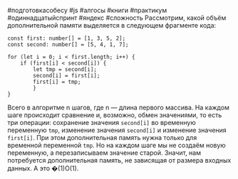 #подготовкасобесу
#js #алгосы #книги #практикум #одиннадцатыйспринт #яндекс #сложность
Рассмотрим, какой объём дополнительной памяти выделяется в следующем фрагменте кода:

```
const first: number[] = [1, 3, 5, 2];
const second: number[] = [5, 4, 1, 7];

for (let i = 0; i < first.length; i++) {
    if (first[i] < second[i]) {
        let tmp = second[i];
        second[i] = first[i];
        first[i] = tmp;
        }
} 
```

Всего в алгоритме n шагов, где n — длина первого массива. На каждом шаге происходит сравнение и, возможно, обмен значениями, то есть три операции: сохранение значения `second[i]` во временную переменную `tmp`, изменение значения `second[i]` и изменение значения `first[i]`. При этом дополнительная память нужна только для временной переменной `tmp`. Но на каждом шаге мы не создаём новую переменную, а перезаписываем значение старой. Значит, нам потребуется дополнительная память, не зависящая от размера входных данных. А это �(1)O(1).